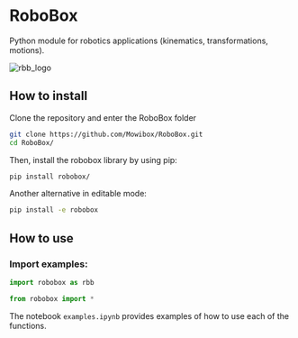 # RoboBox
Python module for robotics applications (kinematics, transformations, motions).

![rbb_logo](https://github.com/user-attachments/assets/2612892e-cafa-45ab-93da-e185d7ba2500)

## How to install 

Clone the repository and enter the RoboBox folder 
```bash
git clone https://github.com/Mowibox/RoboBox.git
cd RoboBox/
```

Then, install the robobox library by using pip:
```bash
pip install robobox/
```

Another alternative in editable mode:
```bash
pip install -e robobox
```

## How to use

### Import examples:
```python
import robobox as rbb
```
```python
from robobox import *
```

The notebook `examples.ipynb` provides examples of how to use each of the functions.


